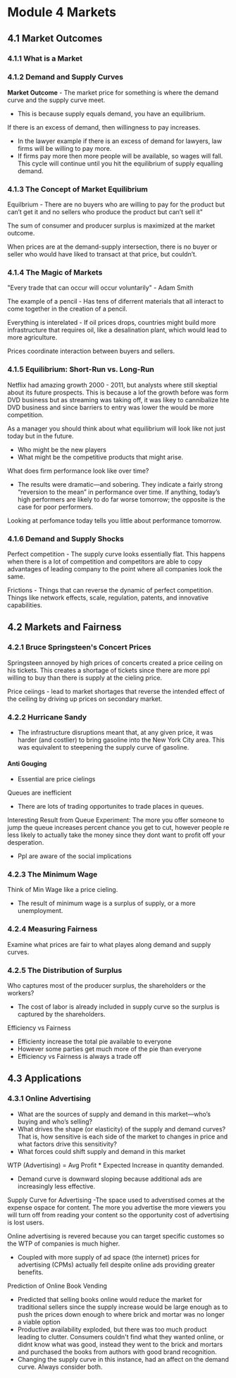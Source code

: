 # Module 4 Markets

## 4.1 Market Outcomes

### 4.1.1 What is a Market

### 4.1.2 Demand and Supply Curves

**Market Outcome** - The market price for something is where the demand curve and the supply curve meet.
 + This is because supply equals demand, you have an equilibrium.

If there is an excess of demand, then willingness to pay increases.
 + In the lawyer example if there is an excess of demand for lawyers, law firms will be willing to pay more.
 + If firms pay more then more people will be available, so wages will fall.  This cycle will continue until you hit the equilibrium of supply equalling demand.


### 4.1.3 The Concept of Market Equilibrium

Equilbrium - There are no buyers who are willing to pay for the product but can’t get it and no sellers who produce the product but can’t sell it"

The sum of consumer and producer surplus is maximized at the market outcome.

When prices are at the demand-supply intersection, there is no buyer or seller who would have liked to transact at that price, but couldn’t. 

### 4.1.4 The Magic of Markets

"Every trade that can occur will occur voluntarily" - Adam Smith

The example of a pencil - Has tens of diferrent materials that all interact to come together in the creation of a pencil.

Everything is interelated - If oil prices drops, countries might build more infrastructure that requires oil, like a desalination plant, which would lead to more agriculture.  

Prices coordinate interaction between buyers and sellers.

### 4.1.5 Equilibrium: Short-Run vs. Long-Run

Netflix had amazing growth 2000 - 2011, but analysts where still skeptial about its future prospects. This is because a lof the growth before was form DVD business but as streaming was taking off, it was likey to cannibalize hte DVD business and since barriers to entry was lower the would be more competition.

As a manager you should think about what equilibrium will look like not just today but in the future.
 + Who might be the new players
 + What might be the competitive products that might arise.

What does firm performance look like over time?
 + The results were dramatic—and sobering. They indicate a fairly strong “reversion to the mean” in performance over time. If anything, today’s high performers are likely to do far worse tomorrow; the opposite is the case for poor performers.

Looking at perfomance today tells you little about performance tomorrow.

### 4.1.6 Demand and Supply Shocks

Perfect competition - The supply curve looks essentially flat. This happens when there is a lot of competition and competitors are able to copy advantages of leading company to the point where all companies look the same.

Frictions - Things that can reverse the dynamic of perfect competition.  Things like network effects, scale, regulation, patents, and innovative capabilities.

## 4.2 Markets and Fairness

### 4.2.1 Bruce Springsteen's Concert Prices

Springsteen annoyed by high prices of concerts created a price ceiling on his tickets.  This creates a shortage of tickets since there are more ppl willing to buy than there is supply at the cieling price.

Price ceiings - lead to market shortages that reverse the intended effect of the ceiling by driving up prices on secondary market.

### 4.2.2 Hurricane Sandy

+ The infrastructure disruptions meant that, at any given price, it was harder (and costlier) to bring gasoline into the New York City area. This was equivalent to steepening the supply curve of gasoline. 

#### Anti Gouging
+ Essential are price cielings 

Queues are inefficient
+ There are lots of trading opportunites to trade places in queues.

Interesting Result from Queue Experiment: The more you offer someone to jump the queue increases percent chance you get to cut, however people re less likely to actually take the money since they dont want to profit off your desperation.
 + Ppl are aware of the social implications


### 4.2.3 The Minimum Wage

Think of Min Wage like a price cieling.
 + The result of minimum wage is a surplus of supply, or a more unemployment.

### 4.2.4 Measuring Fairness

Examine what prices are fair to what playes along demand and supply curves.
 
### 4.2.5 The Distribution of Surplus

Who captures most of the producer surplus, the shareholders or the workers?
 + The cost of labor is already included in supply curve so the surplus is captured by the shareholders.

 Efficiency vs Fairness
  + Efficienty increase the total pie available to everyone
   + However some parties get much more of the pie than everyone
  + Efficiency vs Fairness is always a trade off

## 4.3 Applications

### 4.3.1 Online Advertising

 + What are the sources of supply and demand in this market—who’s buying and who’s selling?
 + What drives the shape (or elasticity) of the supply and demand curves? That is, how sensitive is each side of the market to changes in price and what factors drive this sensitivity?
 + What forces could shift supply and demand in this market

 WTP (Advertising) = Avg Profit * Expected Increase in quantity demanded.
 + Demand curve is downward sloping because additional ads are increasingly less effective.

 Supply Curve for Advertising -The space used to adverstised comes at the expense ospace for content.  The more you advertise the more viewers you will turn off from reading your content so the opportunity cost of advertising is lost users.

Online advertising is revered because you can target specific customes so the WTP of companies is much higher.
 + Coupled with more supply of ad space (the internet) prices for advertising (CPMs) actually fell despite online ads providing greater benefits.

Prediction of Online Book Vending
 + Predicted that selling books online would reduce the market for traditional sellers since the supply increase would be large enough as to push the prices down enough to where brick and mortar was no longer a viable option
 + Productive availability exploded, but there was too much product leading to clutter.  Consumers couldn't find what they wanted online, or didnt know what was good, instead they went to the brick and mortars and purchased the books from authors with good brand recognition.
 + Changing the supply curve in this instance, had an affect on the demand curve.  Always consider both.

